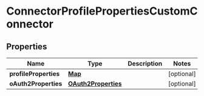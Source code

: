 

# ConnectorProfilePropertiesCustomConnector


## Properties

| Name | Type | Description | Notes |
|------------ | ------------- | ------------- | -------------|
|**profileProperties** | [**Map**](Map.md) |  |  [optional] |
|**oAuth2Properties** | [**OAuth2Properties**](OAuth2Properties.md) |  |  [optional] |



